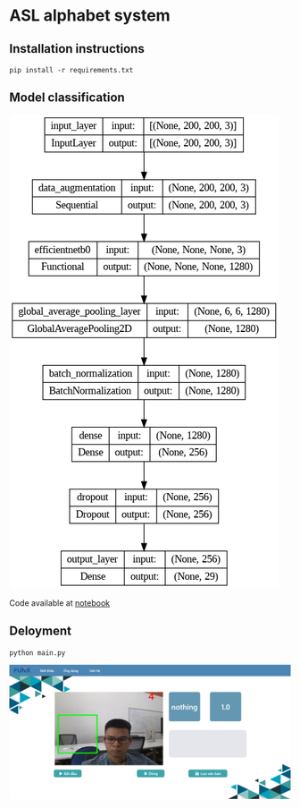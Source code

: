 # ASL alphabet system

## Installation instructions

```
pip install -r requirements.txt
```

## Model classification
![architecture](model.png)

Code available at [notebook](train.ipynb)

## Deloyment
```
python main.py
```

![demo](Capture.png)
